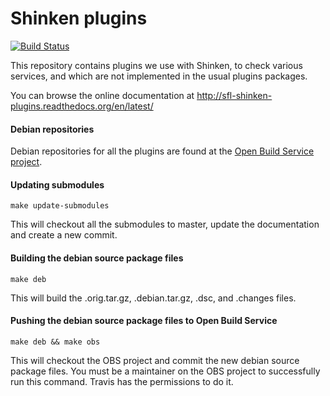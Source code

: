Shinken plugins
===============

[![Build Status](https://travis-ci.org/savoirfairelinux/sfl-shinken-plugins.svg?branch=master)](https://travis-ci.org/savoirfairelinux/sfl-shinken-plugins)

This repository contains plugins we use with Shinken, to check various
services, and which are not implemented in the usual plugins packages.

You can browse the online documentation at
http://sfl-shinken-plugins.readthedocs.org/en/latest/

#### Debian repositories
Debian repositories for all the plugins are found at the [Open Build Service project](https://build.opensuse.org/project/repositories/home:ReAzem:sfl-shinken-plugins).


#### Updating submodules
``` 
make update-submodules 
```
This will checkout all the submodules to master, update the documentation and create a new commit.


#### Building the debian source package files
```
make deb
```
This will build the .orig.tar.gz, .debian.tar.gz, .dsc, and .changes files.


#### Pushing the debian source package files to Open Build Service
```
make deb && make obs
```
This will checkout the OBS project and commit the new debian source package files. You must be a maintainer on the OBS project to successfully run this command. Travis has the permissions to do it.
